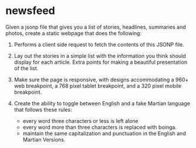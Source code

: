 # newsfeed

Given a jsonp file that gives you a list of stories, headlines, summaries and photos, create a static webpage that does the following:

1. Performs a client side request to fetch the contents of this JSONP file.

2. Lay out the stories in a simple list with the information you think should display for each article. Extra points for making a beautiful  presentation of the list.

3. Make sure the page is responsive, with designs accommodating a 960+ web breakpoint, a 768 pixel tablet breakpoint, and a 320 pixel mobile breakpoint.

4.  Create the ability to toggle between English and a fake Martian language that follows these rules:
	- every word three characters or less is left alone
	- every word more than three characters is replaced with boinga.
	- maintain the same capitalization and punctuation in the English and Martian Versions.
